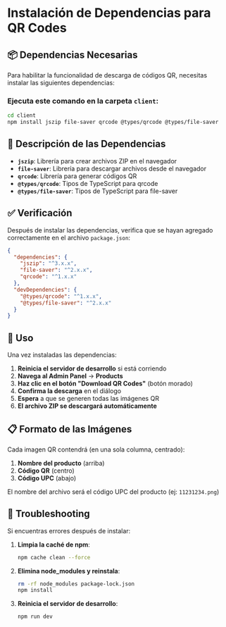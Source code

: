 # Instalación de Dependencias para QR Codes

## 📦 Dependencias Necesarias

Para habilitar la funcionalidad de descarga de códigos QR, necesitas instalar las siguientes dependencias:

### Ejecuta este comando en la carpeta `client`:

```bash
cd client
npm install jszip file-saver qrcode @types/qrcode @types/file-saver
```

## 📝 Descripción de las Dependencias

- **`jszip`**: Librería para crear archivos ZIP en el navegador
- **`file-saver`**: Librería para descargar archivos desde el navegador
- **`qrcode`**: Librería para generar códigos QR
- **`@types/qrcode`**: Tipos de TypeScript para qrcode
- **`@types/file-saver`**: Tipos de TypeScript para file-saver

## ✅ Verificación

Después de instalar las dependencias, verifica que se hayan agregado correctamente en el archivo `package.json`:

```json
{
  "dependencies": {
    "jszip": "^3.x.x",
    "file-saver": "^2.x.x",
    "qrcode": "^1.x.x"
  },
  "devDependencies": {
    "@types/qrcode": "^1.x.x",
    "@types/file-saver": "^2.x.x"
  }
}
```

## 🚀 Uso

Una vez instaladas las dependencias:

1. **Reinicia el servidor de desarrollo** si está corriendo
2. **Navega al Admin Panel** → **Products**
3. **Haz clic en el botón "Download QR Codes"** (botón morado)
4. **Confirma la descarga** en el diálogo
5. **Espera** a que se generen todas las imágenes QR
6. **El archivo ZIP se descargará automáticamente**

## 📋 Formato de las Imágenes

Cada imagen QR contendrá (en una sola columna, centrado):

1. **Nombre del producto** (arriba)
2. **Código QR** (centro)
3. **Código UPC** (abajo)

El nombre del archivo será el código UPC del producto (ej: `11231234.png`)

## 🔧 Troubleshooting

Si encuentras errores después de instalar:

1. **Limpia la caché de npm**:
   ```bash
   npm cache clean --force
   ```

2. **Elimina node_modules y reinstala**:
   ```bash
   rm -rf node_modules package-lock.json
   npm install
   ```

3. **Reinicia el servidor de desarrollo**:
   ```bash
   npm run dev
   ```
